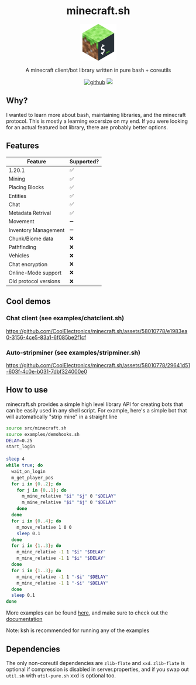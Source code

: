 <h1 align="center">minecraft.sh</h1>
<p align="center"><img src="./assets/logo.png" alt="logo" height="100"></p>
<p align="center">A minecraft client/bot library written in pure bash + coreutils</p>
<div align="center">
  <a href="https://github.com/CoolElectronics/minecraft.sh"><img alt="github" src="https://img.shields.io/badge/github-coolelectronics/minecraft.sh-default?logo=github" height="20"></a>
  <img src="https://img.shields.io/github/stars/CoolElectronics/minecraft.sh?" />
</div>

## Why?
I wanted to learn more about bash, maintaining libraries, and the minecraft protocol. This is mostly a learning excersize on my end.
If you were looking for an actual featured bot library, there are probably better options.

## Features

| Feature              | Supported?           |
| -------------------- | -------------------- |
| 1.20.1               | :white_check_mark:   |
| Mining               | :white_check_mark:   |
| Placing Blocks       | :white_check_mark:   |
| Entities             | :white_check_mark:   |
| Chat                 | :white_check_mark:   |
| Metadata Retrival    | :white_check_mark:   |
| Movement             | :heavy_minus_sign:   |
| Inventory Management | :heavy_minus_sign:   |
| Chunk/Biome data     | :x:                  |
| Pathfinding          | :x:                  |
| Vehicles             | :x:                  |
| Chat encryption      | :x:                  |
| Online-Mode support  | :x:                  |
| Old protocol versions| :x:                  |

## Cool demos

### Chat client (see examples/chatclient.sh)
https://github.com/CoolElectronics/minecraft.sh/assets/58010778/e1983ea0-3156-4ce5-83a1-6f085be2f1cf
### Auto-stripminer (see examples/stripminer.sh)
https://github.com/CoolElectronics/minecraft.sh/assets/58010778/29641d51-603f-4c0e-b031-7dbf324000e0
## How to use
minecraft.sh provides a simple high level library API for creating bots that can be easily used in any shell script. For example, here's a simple bot that will automatically "strip mine" in a straight line

```bash
source src/minecraft.sh
source examples/demohooks.sh
DELAY=0.25
start_login

sleep 4
while true; do
  wait_on_login
  m_get_player_pos
  for i in {0..2}; do
    for j in {0..1}; do
      m_mine_relative "$i" "$j" 0 "$DELAY"
      m_mine_relative "$i" "$j" 0 "$DELAY"
    done
  done
  for i in {0..4}; do
    m_move_relative 1 0 0
    sleep 0.1
  done
  for i in {1..3}; do
    m_mine_relative -1 1 "$i" "$DELAY"
    m_mine_relative -1 1 "$i" "$DELAY"
  done
  for i in {1..3}; do
    m_mine_relative -1 1 "-$i" "$DELAY"
    m_mine_relative -1 1 "-$i" "$DELAY"
  done
  sleep 0.1
done
```

More examples can be found [here](./examples), and make sure to check out the [documentation](./docs.md)

Note: ksh is recommended for running any of the examples

## Dependencies
The only non-coreutil dependencies are `zlib-flate` and `xxd`.
`zlib-flate` is optional if compression is disabled in server.properties, and if you swap out `util.sh` with `util-pure.sh` xxd is optional too.


